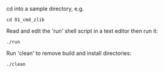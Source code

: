 cd into a sample directory, e.g.

    cd 01_cmd_zlib

Read and edit the 'run' shell script in a text editor then run it:

    ./run

Run 'clean' to remove build and install directories:

    ./clean
